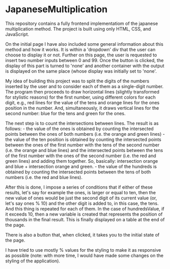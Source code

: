 # JapaneseMultiplication

  This repository contains a fully frontend implementatiom of the japanese multiplication method. The project is built using only HTML, CSS, and JavaScript. 

  On the initial page I have also included some general information about this method and how it works. It is within a 'dropdown' div that the user can choose to display it or not. Further on this page, the user is requested to insert two number inputs between 0 and 99. Once the button is clicked, the display of this part is turned to 'none' and another container with the output is displayed on the same place (whose display was initially set to 'none'. 

  My idea of building this project was to split the digits of the numbers inserted by the user and to consider each of them as a single-digit number. The program then proceeds to draw horizontal lines (slightly transformed for stylistic reasons) for the first number, using different colors for each digit, e.g., red lines for the value of the tens and orange lines for the ones position in the number. And, simultaneously, it draws vertical lines for the second number: blue for the tens and green for the ones. 

  The next step is to count the intersections between lines. 
  The result is as follows: 
          - the value of the ones is obtained by counting the intersected points between the ones of both numbers (i.e. the orange and green lines) 
          - the value of the ten position is obtained by counting the intersected points between the ones of the first number with the tens of the second number (i.e. the orange and blue lines) and the intersected points between the tens of the first number with the ones of the second number (i.e. the red and green lines) and adding them together. So, basically: intersection orange and blue + intersection orange and green. 
          - the value of the hundreds is obtained by counting the intersected points between the tens of both numbers (i.e. the red and blue lines). 
          
After this is done, I impose a series of conditions that if either of these results, let's say for example the ones, is larger or equal to ten, then the new value of ones would be just the second digit of its current value (or, let's say ones % 10) and the other digit is added to, in this case, the tens. And this thing is repeated for each of them. In the case of hundredsValue, if it exceeds 10, then a new variable is created that represents the position of thousands in the final result. This is finally displayed on a table at the end of the page.

There is also a button that, when clicked, it takes you to the initial state of the page.

I have tried to use mostly % values for the styling to make it as responsive as possible (note: with more time, I would have made some changes on the styling of the application).  

